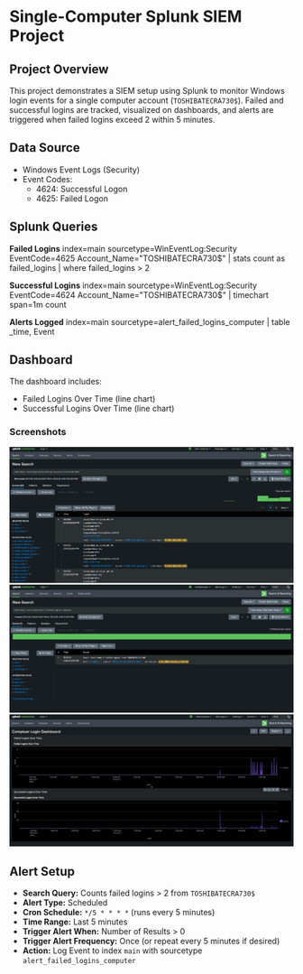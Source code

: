 # Single-Computer Splunk SIEM Project

## Project Overview
This project demonstrates a SIEM setup using Splunk to monitor Windows login events for a single computer account (`TOSHIBATECRA730$`). Failed and successful logins are tracked, visualized on dashboards, and alerts are triggered when failed logins exceed 2 within 5 minutes.

## Data Source
- Windows Event Logs (Security)
- Event Codes:
  - 4624: Successful Logon
  - 4625: Failed Logon

## Splunk Queries

**Failed Logins**
index=main sourcetype=WinEventLog:Security EventCode=4625 Account_Name="TOSHIBATECRA730$"
| stats count as failed_logins
| where failed_logins > 2



**Successful Logins**
index=main sourcetype=WinEventLog:Security EventCode=4624 Account_Name="TOSHIBATECRA730$"
| timechart span=1m count



**Alerts Logged**
index=main sourcetype=alert_failed_logins_computer
| table _time, Event


## Dashboard
The dashboard includes:
- Failed Logins Over Time (line chart)
- Successful Logins Over Time (line chart)

### Screenshots

![Failed Logins](screenshots/Failed_Login.png)
![Alerts](screenshots/Alerts.png)
![Dashboard](screenshots/Dashboard.png)

## Alert Setup
- **Search Query:** Counts failed logins > 2 from `TOSHIBATECRA730$`  
- **Alert Type:** Scheduled  
- **Cron Schedule:** `*/5 * * * *` (runs every 5 minutes)  
- **Time Range:** Last 5 minutes  
- **Trigger Alert When:** Number of Results > 0  
- **Trigger Alert Frequency:** Once (or repeat every 5 minutes if desired)  
- **Action:** Log Event to index `main` with sourcetype `alert_failed_logins_computer`  



